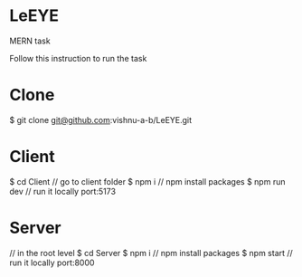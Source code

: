 # LeEYE
MERN task

Follow this instruction to run the task

# Clone
$ git clone git@github.com:vishnu-a-b/LeEYE.git

# Client
$ cd Client          // go to client folder
$ npm i    // npm install packages
$ npm run dev        // run it locally port:5173

# Server

// in the root level
$ cd Server
$ npm i    // npm install packages
$ npm start        // run it locally port:8000
